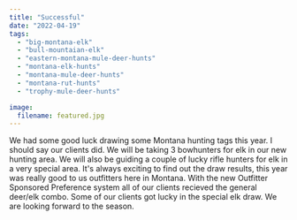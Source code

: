 ```yaml
---
title: "Successful"
date: "2022-04-19"
tags:
  - "big-montana-elk"
  - "bull-mountaian-elk"
  - "eastern-montana-mule-deer-hunts"
  - "montana-elk-hunts"
  - "montana-mule-deer-hunts"
  - "montana-rut-hunts"
  - "trophy-mule-deer-hunts"

image:
  filename: featured.jpg
---
```


We had some good luck drawing some Montana hunting tags this year. I should say our clients did. We will be taking 3 bowhunters for elk in our new hunting area. We will also be guiding a couple of lucky rifle hunters for elk in a very special area. It's always exciting to find out the draw results, this year was really good to us outfitters here in Montana. With the new Outfitter Sponsored Preference system all of our clients recieved the general deer/elk combo. Some of our clients got lucky in the special elk draw. We are looking forward to the season.
